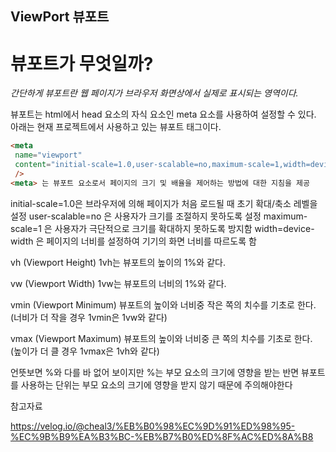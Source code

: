## ViewPort 뷰포트

# 뷰포트가 무엇일까?

*간단하게 뷰포트란 웹 페이지가 브라우저 화면상에서 실제로 표시되는 영역이다.*

뷰포트는 html에서 head 요소의 자식 요소인 meta 요소를 사용하여 설정할 수 있다. 아래는 현재 프로젝트에서 사용하고 있는 뷰포트 태그이다.

```html
<meta
 name="viewport"
 content="initial-scale=1.0,user-scalable=no,maximum-scale=1,width=device-width"
 />
<meta> 는 뷰포트 요소로서 페이지의 크기 및 배율을 제어하는 방법에 대한 지침을 제공
```

initial-scale=1.0은 브라우저에 의해 페이지가 처음 로드될 때 초기 확대/축소 레벨을 설정
user-scalable=no 은 사용자가 크기를 조절하지 못하도록 설정
maximum-scale=1 은 사용자가 극단적으로 크기를 확대하지 못하도록 방지함
width=device-width 은 페이지의 너비를 설정하여 기기의 화면 너비를 따르도록 함


vh (Viewport Height)
1vh는 뷰포트의 높이의 1%와 같다.

vw (Viewport Width)
1vw는 뷰포트의 너비의 1%와 같다.

vmin (Viewport Minimum)
뷰포트의 높이와 너비중 작은 쪽의 치수를 기초로 한다. (너비가 더 작을 경우 1vmin은 1vw와 같다)

vmax (Viewport Maximum)
뷰포트의 높이와 너비중 큰 쪽의 치수를 기초로 한다. (높이가 더 클 경우 1vmax은 1vh와 같다)

언뜻보면 %와 다를 바 없어 보이지만 %는 부모 요소의 크기에 영향을 받는 반면 뷰포트를 사용하는 단위는 부모 요소의 크기에 영향을 받지 않기 때문에 주의해야한다

참고자료

https://velog.io/@cheal3/%EB%B0%98%EC%9D%91%ED%98%95-%EC%9B%B9%EA%B3%BC-%EB%B7%B0%ED%8F%AC%ED%8A%B8